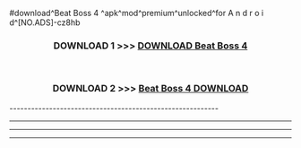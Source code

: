 #download^Beat Boss 4 ^apk^mod^premium^unlocked^for A n d r o i d^[NO.ADS]-cz8hb



<div align="center">

<h3>DOWNLOAD 1 >>> <a href="https://runaway1.web.app/?sq=Beat Boss 4 ">DOWNLOAD Beat Boss 4 </a></h3><br>

<h3>DOWNLOAD 2 >>> <a href="https://runaway1.web.app/?sq=Beat Boss 4 ">Beat Boss 4  DOWNLOAD </a></h3>

</div>
----------------------------------------------------------

----------------------------------------------------------

----------------------------------------------------------

----------------------------------------------------------



